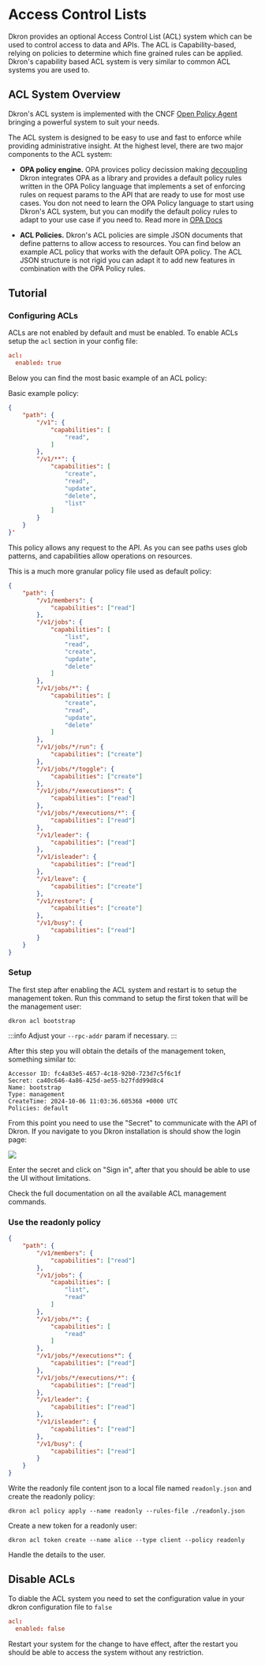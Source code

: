 # Access Control Lists

Dkron provides an optional Access Control List (ACL) system which can be used to control access to data and APIs. The ACL is Capability-based, relying on policies to determine which fine grained rules can be applied. Dkron's capability based ACL system is very similar to common ACL systems you are used to.

## ACL System Overview

Dkron's ACL system is implemented with the CNCF [Open Policy Agent](https://www.openpolicyagent.org/) bringing a powerful system to suit your needs.

The ACL system is designed to be easy to use and fast to enforce while providing administrative insight. At the highest level, there are two major components to the ACL system:

* **OPA policy engine.** OPA provices policy decission making [decoupling](https://www.openpolicyagent.org/docs/latest/philosophy/#policy-decoupling) Dkron integrates OPA as a library and provides a default policy rules written in the OPA Policy language that implements a set of enforcing rules on request params to the API that are ready to use for most use cases. You don not need to learn the OPA Policy language to start using Dkron's ACL system, but you can modify the default policy rules to adapt to your use case if you need to. Read more in [OPA Docs](https://www.openpolicyagent.org/docs/latest/)

* **ACL Policies.** Dkron's ACL policies are simple JSON documents that define patterns to allow access to resources. You can find below an example ACL policy that works with the default OPA policy. The ACL JSON structure is not rigid you can adapt it to add new features in combination with the OPA Policy rules.

## Tutorial

### Configuring ACLs

ACLs are not enabled by default and must be enabled. To enable ACLs setup the `acl` section in your config file:

```toml
acl:
  enabled: true
```

Below you can find the most basic example of an ACL policy:

Basic example policy:

```json
{
    "path": {
        "/v1": {
            "capabilities": [
                "read",
            ]
        },
        "/v1/**": {
            "capabilities": [
                "create",
                "read",
                "update",
                "delete",
                "list"
            ]
        }
    }
}'
```

This policy allows any request to the API. As you can see paths uses glob patterns, and capabilities allow operations on resources.

This is a much more granular policy file used as default policy:

```json
{
    "path": {
        "/v1/members": {
            "capabilities": ["read"]
        },
        "/v1/jobs": {
            "capabilities": [
                "list",
                "read",
                "create",
                "update",
                "delete"
            ]
        },
        "/v1/jobs/*": {
            "capabilities": [
                "create",
                "read",
                "update",
                "delete"
            ]
        },            
        "/v1/jobs/*/run": {
            "capabilities": ["create"]
        },
        "/v1/jobs/*/toggle": {
            "capabilities": ["create"]
        },
        "/v1/jobs/*/executions*": {
            "capabilities": ["read"]
        },
        "/v1/jobs/*/executions/*": {
            "capabilities": ["read"]
        },
        "/v1/leader": {
            "capabilities": ["read"]
        },
        "/v1/isleader": {
            "capabilities": ["read"]
        },
        "/v1/leave": {
            "capabilities": ["create"]
        },
        "/v1/restore": {
            "capabilities": ["create"]
        },
        "/v1/busy": {
            "capabilities": ["read"]
        }
    }
}
```

### Setup

The first step after enabling the ACL system and restart is to setup the management token. Run this command to setup the first token that will be the management user:

```
dkron acl bootstrap
```

:::info
Adjust your `--rpc-addr` param if necessary.
:::

After this step you will obtain the details of the management token, something similar to:
```
Accessor ID: fc4a83e5-4657-4c18-92b0-723d7c5f6c1f
Secret: ca40c646-4a86-425d-ae55-b27fdd99d8c4
Name: bootstrap
Type: management
CreateTime: 2024-10-06 11:03:36.605368 +0000 UTC
Policies: default
```

From this point you need to use the "Secret" to communicate with the API of Dkron. If you navigate to you Dkron installation is should show the login page:

![](../../static/img/sign-in.jpg)

Enter the secret and click on "Sign in", after that you should be able to use the UI without limitations.

Check the full documentation on all the available ACL management commands.

### Use the readonly policy

```json
{
    "path": {
        "/v1/members": {
            "capabilities": ["read"]
        },
        "/v1/jobs": {
            "capabilities": [
                "list",
                "read"
            ]
        },
        "/v1/jobs/*": {
            "capabilities": [
                "read"
            ]
        },            
        "/v1/jobs/*/executions*": {
            "capabilities": ["read"]
        },
        "/v1/jobs/*/executions/*": {
            "capabilities": ["read"]
        },
        "/v1/leader": {
            "capabilities": ["read"]
        },
        "/v1/isleader": {
            "capabilities": ["read"]
        },
        "/v1/busy": {
            "capabilities": ["read"]
        }
    }
}
```

Write the readonly file content json to a local file named `readonly.json` and create the readonly policy:

```
dkron acl policy apply --name readonly --rules-file ./readonly.json
```


Create a new token for a readonly user:

```
dkron acl token create --name alice --type client --policy readonly
```

Handle the details to the user.

## Disable ACLs

To diable the ACL system you need to set the configuration value in your dkron configuration file to `false`

```toml
acl:
  enabled: false
```

Restart your system for the change to have effect, after the restart you should be able to access the system without any restriction.
